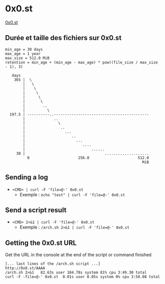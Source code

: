 # 0x0.st
[0x0.st](https://0x0.st)
## Durée et taille des fichiers sur 0x0.st
```
min_age = 30 days
max_age = 1 year
max_size = 512.0 MiB
retention = min_age + (min_age - max_age) * pow((file_size / max_size - 1), 3)
```
```
   days
    365 |  \
        |   \
        |    \
        |     \
        |      \
        |       \
        |        ..
        |          \
  197.5 | ----------..-------------------------------------------
        |             ..
        |               \
        |                ..
        |                  ...
        |                     ..
        |                       ...
        |                          ....
        |                              ......
     30 |                                    ....................
          0                      256.0                      512.0
                                                              MiB
```
## Sending a log
- `<CMD> | curl -F 'file=@-' 0x0.st`
  - Exemple : `echo "test" | curl -F 'file=@-' 0x0.st`
## Send a script result
- `<CMD> 2>&1 | curl -F 'file=@-' 0x0.st`
  - Exemple : `/arch.sh 2>&1 | curl -F 'file=@-' 0x0.st`
## Getting the 0x0.st URL
Get the URL in the console at the end of the script or command finished
```
[... last lines of the /arch.sh script ...]
http://0x0.st/AAAA
/arch.sh 2>&1   82.63s user 104.78s system 81% cpu 3:49.30 total
curl -F -file=@-' 0x0.st  0.01s user 0.05s system 0% cpu 3:50.08 total
```
